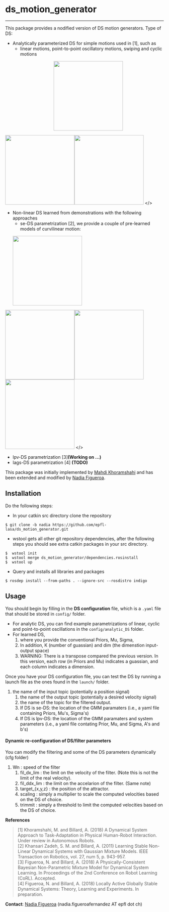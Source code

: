 # ds_motion_generator
---
This package provides a nodified version of DS motion generators. Type of DS:
- Analytically parameterized DS for simple motions used in [1], such as
  - linear motions, point-to-point oscillatory motions, swiping and cyclic motions
  <p align="center">
  <img src="https://github.com/epfl-lasa/ds_motion_generator/blob/nadia/img/linearMotion.gif" width="220">
<img src="https://github.com/epfl-lasa/ds_motion_generator/blob/nadia/img/PPOscilateMotion.gif" width="220"><img src="https://github.com/epfl-lasa/ds_motion_generator/blob/nadia/img/SwipeMotion.gif" width="220">
</>
    
- Non-linear DS learned from demonstrations with the following approaches  
  - se-DS parametrization [2], we provide a couple of pre-learned models of curvilinear motion:
    <p align="center">
  <img src="https://github.com/epfl-lasa/ds_motion_generator/blob/nadia/img/seDS_pushDown.gif" width="220">
<img src="https://github.com/epfl-lasa/ds_motion_generator/blob/nadia/img/seDS_curveLeft.gif" width="220"><img src="https://github.com/epfl-lasa/ds_motion_generator/blob/nadia/img/seDS_curveRight.gif" width="220"><img src="https://github.com/epfl-lasa/ds_motion_generator/blob/nadia/img/seDS_freeWS.gif" width="220">
</>
  - lpv-DS parametrization [3]**(Working on ...)**
  - lags-DS parametrization [4] **(TODO)**
  
This package was initially implemented by [Mahdi Khoramshahi](http://lasa.epfl.ch/people/member.php?SCIPER=217217) and has been extended and modified by [Nadia Figueroa](http://lasa.epfl.ch/people/member.php?SCIPER=238387).  

## Installation
Do the following steps:
* In your catkin src directory clone the repository
```
$ git clone -b nadia https://github.com/epfl-lasa/ds_motion_generator.git
```
* wstool gets all other git repository dependencies, after the following steps you should see extra catkin 
  packages in your src directory.
```
$  wstool init
$  wstool merge ds_motion_generator/dependencies.rosinstall 
$  wstool up 
```
* Query and installs all libraries and packages 
```
$ rosdep install --from-paths . --ignore-src --rosdistro indigo 
```

## Usage
You should begin by filling in the **DS configuration** file, which is a ```.yaml``` file that should be stored in ```config/``` folder. 
- For analytic DS, you can find example parametrizations of linear, cyclic and point-to-point oscillations in the ```config/analytic_DS``` folder. 
- For learned DS,
   1. where you provide the conventional Priors, Mu, Sigma,
   1. In addition, K (number of guassian) and dim (the dimenstion input-output space)
   1. WARNING: There is a transpose compared the previous version. In this version, each row (in Priors and Mu) 
   indicates a guassian, and each column indicates a dimension.

Once you have your DS configuration file, you can test the DS by running a launch file as the ones found in the ```launch/``` folder.
1. the name of the input topic (potentially a position signal)
   1. the name of the output topic (potentially a desired velocity signal)
   1. the name of the topic for the filtered output.
   1. If DS is se-DS: the location of the GMM paramaters 
   (i.e., a yaml file containing Priors, Mu's, Sigma's)
   1. If DS is lpv-DS: the location of the GMM paramaters and system parameters 
   (i.e., a yaml file contating Prior, Mu, and Sigma, A's and b's)   

#### Dynamic re-configuration of DS/filter parameters
You can modify the filtering and some of the DS parameters dynamically (cfg folder)
1. Wn : speed of the filter
   1. fil_dx_lim : the limit on the velocity of the filter. (Note this is not the limit of the real velocity).
   1. fil_ddx_lim : the limit on the accelarion of the filter. (Same note)
   1. target_{x,y,z} : the position of the attractor.
   1. scaling : simply a multiplier to scale the computed velocities based on the DS of choice.
   1. trimmit : simply a threshold to limit the computed velocities based on the DS of choice.   

**References**     
> [1] Khoramshahi, M. and Billard, A. (2018) A Dynamical System Approach to Task-Adaptation in Physical Human-Robot Interaction. Under review in Autonomous Robots.    
> [2] Khansari Zadeh, S. M. and Billard, A. (2011) Learning Stable Non-Linear Dynamical Systems with Gaussian Mixture Models. IEEE Transaction on Robotics, vol. 27, num 5, p. 943-957.  
> [3] Figueroa, N. and Billard, A. (2018) A Physically-Consistent Bayesian Non-Parametric Mixture Model for Dynamical System Learning. In Proceedings of the 2nd Conference on Robot Learning (CoRL). Accepted.     
> [4] Figueroa, N. and Billard, A. (2018) Locally Active Globally Stable Dynamical Systems: Theory, Learning and Experiments. In preparation.

**Contact**: [Nadia Figueroa](http://lasa.epfl.ch/people/member.php?SCIPER=238387) (nadia.figueroafernandez AT epfl dot ch)

